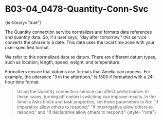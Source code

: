 # B03-04_0478-Quantity-Conn-Svc

{is-library="true"}

<snippet id="B03-04_0478-Quantity-Conn-Svc_snippet">



The Quantity connection service normalizes and formats date references and quantity data. So, if a user says, "day after tomorrow," this service converts the phrase to a date. This date uses the local time zone with your user-specified format.

We refer to this normalized data as datum. There are different datum types, such as location, length, speed, weight, and temperature.

Formatters ensure that datums use formats that Amelia can process. For example, the utterance "3 in the afternoon," is 1500 if formatted with a 24-hour time format.

> Using the Quantity connection service can affect performance. In these cases, turning off context switching can improve results. In the Amelia Asks block and task properties, set these parameters to No: "If imperative allow others to respond," "If interrogative allow others to respond," and "If declarative allow others to respond." {style="note"}


</snippet>